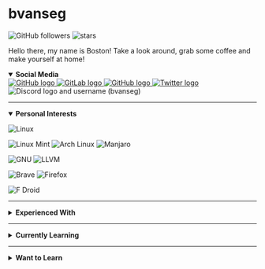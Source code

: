 
# bvanseg

![GitHub followers](https://img.shields.io/github/followers/bvanseg?style=social)
![stars](https://img.shields.io/github/stars/bvanseg?style=social)

Hello there, my name is Boston! Take a look around, grab some coffee and make yourself at home!

<details open>
<summary>
  <b>Social Media</b>
</summary>

<a href="https://github.com/bvanseg">
    <img src="https://img.shields.io/badge/-GitHub-000000?style=flat-square&logo=GitHub&logoColor=white"  alt="GitHub logo"/>
</a>
<a href="https://gitlab.com/bvanseg">
    <img src="https://img.shields.io/badge/-GitLab-FCA121?style=flat-square&logo=GitLab&logoColor=white"  alt="GitLab logo"/>
</a>
<a href="https://stackoverflow.com/users/20217890">
    <img src="https://img.shields.io/badge/Stack_Overflow-F58025?style=flat-square&logo=StackOverflow&logoColor=white"  alt="GitHub logo"/>
</a>
<a href="https://twitter.com/bvanseg">
    <img src="https://img.shields.io/badge/Twitter-1DA1F2?style=flat-square&logo=Twitter&logoColor=white"  alt="Twitter logo"/>
<a>
    <img src="https://img.shields.io/badge/-bvanseg%232164-5865F2?style=flat-square&logo=Discord&logoColor=white"  alt="Discord logo and username (bvanseg)"/>
</a>

</details>

---

<details open>
<summary>
  <b>Personal Interests</b>
</summary>

![Linux](https://img.shields.io/badge/Linux-FCC624.svg?style=flat-square&logo=Linux&logoColor=black)

![Linux Mint](https://img.shields.io/badge/Linux_Mint-87CF3E.svg?style=flat-square&logo=LinuxMint&logoColor=white)
![Arch Linux](https://img.shields.io/badge/Arch_Linux-1793D1.svg?style=flat-square&logo=ArchLinux&logoColor=white)
![Manjaro](https://img.shields.io/badge/Manjaro-35BF5C.svg?style=flat-square&logo=Manjaro&logoColor=white)

![GNU](https://img.shields.io/badge/GNU-A42E2B.svg?style=flat-square&logo=GNU&logoColor=white)
![LLVM](https://img.shields.io/badge/LLVM-262D3A.svg?style=flat-square&logo=LLVM&logoColor=white)

![Brave](https://img.shields.io/badge/Brave-FB542B?style=flat-square&logo=Brave&logoColor=white)
![Firefox](https://img.shields.io/badge/Firefox-FF7139?style=flat-square&logo=Firefox-Browser&logoColor=white)

![F Droid](https://img.shields.io/badge/F_Droid-1976D2?style=flat-square&logo=f-droid&logoColor=white)

</details>

---

<details>
<summary>
  <b>Experienced With</b>
</summary>

### Backend

![C](https://img.shields.io/badge/C-%2300599C.svg?style=flat-square&logoColor=white)
![Java](https://img.shields.io/badge/-Java-%23ED8B00?style=flat-square&logo=java&logoColor=white)
![Kotlin](https://img.shields.io/badge/-Kotlin-%237F52FF?style=flat-square&logo=kotlin&logoColor=white)
![Rust](https://img.shields.io/badge/Rust-%23000000.svg?style=flat-square&logo=rust&logoColor=white)

### Frontend

![HTML5](https://img.shields.io/badge/HTML5-%23E34F26.svg?style=flat-square&logo=html5&logoColor=white)
![CSS3](https://img.shields.io/badge/CSS3-%231572B6.svg?style=flat-square&logo=css3&logoColor=white)
![JavaScript](https://img.shields.io/badge/Javascript-%23323330.svg?style=flat-square&logo=javascript&logoColor=%23F7DF1E)
![TypeScript](https://img.shields.io/badge/Typescript-%23007ACC.svg?style=flat-square&logo=typescript&logoColor=white)

### Scripting

![Python](https://img.shields.io/badge/Python-3670A0?style=flat-square&logo=python&logoColor=ffdd54)
![PowerShell](https://img.shields.io/badge/PowerShell-%235391FE.svg?style=flat-square&logo=powershell&logoColor=white)

### Build Tools

![Gradle](https://img.shields.io/badge/-Gradle-02303A?style=flat-square&logo=gradle&logoColor=white)
![Maven](https://img.shields.io/badge/-Apache%20Maven-C71A36?style=flat-square&logo=apachemaven&logoColor=white)

### Frameworks, Platforms and Libraries

![Spring](https://img.shields.io/badge/Spring-%236DB33F.svg?style=flat-square&logo=spring&logoColor=white)
![Apache Kafka](https://img.shields.io/badge/Apache%20Kafka-000?style=flat-square&logo=apachekafka)
![Bootstrap](https://img.shields.io/badge/Bootstrap-%23563D7C.svg?style=flat-square&logo=bootstrap&logoColor=white)
![Electron.js](https://img.shields.io/badge/Electron-191970?style=flat-square&logo=Electron&logoColor=white)
![Expo](https://img.shields.io/badge/Expo-1C1E24?style=flat-square&logo=expo&logoColor=#D04A37)
![Express.js](https://img.shields.io/badge/Express.js-%23404d59.svg?style=flat-square&logo=express&logoColor=%2361DAFB)
![JWT](https://img.shields.io/badge/JWT-black?style=flat-square&logo=JSON%20web%20tokens)
![NPM](https://img.shields.io/badge/NPM-%23000000.svg?style=flat-square&logo=npm&logoColor=white)
![Next JS](https://img.shields.io/badge/Next.js-black?style=flat-square&logo=next.js&logoColor=white)
![NodeJS](https://img.shields.io/badge/Node.js-6DA55F?style=flat-square&logo=node.js&logoColor=white)
![OpenGL](https://img.shields.io/badge/OpenGL-%23FFFFFF.svg?style=flat-square&logo=opengl)
![React](https://img.shields.io/badge/React-%2320232a.svg?style=flat-square&logo=react&logoColor=%2361DAFB)
![React Native](https://img.shields.io/badge/React_Native-%2320232a.svg?style=flat-square&logo=react&logoColor=%2361DAFB)
![React Hook Form](https://img.shields.io/badge/React%20Hook%20Form-%23EC5990.svg?style=flat-square&logo=reacthookform&logoColor=white)
![Socket.io](https://img.shields.io/badge/Socket.io-black?style=flat-square&logo=socket.io&badgeColor=010101)
![TailwindCSS](https://img.shields.io/badge/TailwindCSS-%2338B2AC.svg?style=flat-square&logo=tailwind-css&logoColor=white)
![Webpack](https://img.shields.io/badge/Webpack-%238DD6F9.svg?style=flat-square&logo=webpack&logoColor=black)
![Yarn](https://img.shields.io/badge/Yarn-%232C8EBB.svg?style=flat-square&logo=yarn&logoColor=white)

### Databases

![Postgres](https://img.shields.io/badge/Postgres-%23316192.svg?style=flat-square&logo=postgresql&logoColor=white)
![Redis](https://img.shields.io/badge/Redis-%23DD0031.svg?style=flat-square&logo=redis&logoColor=white)

### Hosting/SaaS

![AWS](https://img.shields.io/badge/AWS-232F3E.svg?style=flat-square&logo=amazon-aws&logoColor=white)
![EC2](https://img.shields.io/badge/Amazon_EC2-FF9900.svg?style=flat-square&logo=amazon-ec2&logoColor=white)
![ECS](https://img.shields.io/badge/Amazon_ECS-FF9900.svg?style=flat-square&logo=amazon-ecs&logoColor=white)
![CloudWatch](https://img.shields.io/badge/Amazon_CloudWatch-%23FF9900.svg?style=flat-square&logo=amazon-cloudwatch&logoColor=white)
![S3](https://img.shields.io/badge/Amazon_S3-569A31.svg?style=flat-square&logo=amazon-s3&logoColor=white)

### Servers

![Apache Tomcat](https://img.shields.io/badge/Apache%20Tomcat-%23F8DC75.svg?style=flat-square&logo=apache-tomcat&logoColor=black)

### IDEs/Editors

![Android Studio](https://img.shields.io/badge/Android%20Studio-3DDC84.svg?style=flat-square&logo=android-studio&logoColor=white)
![Eclipse](https://img.shields.io/badge/Eclipse-FE7A16.svg?style=flat-square&logo=Eclipse&logoColor=white)
![IntelliJ IDEA](https://img.shields.io/badge/IntelliJ_IDEA-000000.svg?style=flat-square&logo=intellij-idea&logoColor=white)
![Notepad++](https://img.shields.io/badge/Notepad++-90E59A.svg?style=flat-square&logo=notepad%2b%2b&logoColor=black)
![Visual Studio Code](https://img.shields.io/badge/Visual%20Studio%20Code-0078d7.svg?style=flat-square&logo=visual-studio-code&logoColor=white)

### Source Control

![Git](https://img.shields.io/badge/GIT-%23F05033.svg?style=flat-square&logo=git&logoColor=white)
![GitHub](https://img.shields.io/badge/Github-%23121011.svg?style=flat-square&logo=github&logoColor=white)
![GitLab](https://img.shields.io/badge/Gitlab-%23181717.svg?style=flat-square&logo=gitlab&logoColor=white)

</details>

---

<details>
<summary>
  <b>Currently Learning</b>
</summary>

### Frontend

![WebAssembly](https://img.shields.io/badge/Web_Assembly-654FF0.svg?style=flat-square&logo=WebAssembly&logoColor=white)
![AssemblyScript](https://img.shields.io/badge/AssemblyScript-007AAC.svg?style=flat-square&logo=AssemblyScript&logoColor=white)

### Backend

![C++](https://img.shields.io/badge/C++-%2300599C.svg?style=flat-square&logo=c%2B%2B&logoColor=white)


### Scripting

![Lua](https://img.shields.io/badge/Lua-%232C2D72.svg?style=flat-square&logo=lua&logoColor=white)

</details>

---

<details>
<summary>
  <b>Want to Learn</b>
</summary>

### Backend

![C#](https://img.shields.io/badge/C%23-%23239120.svg?style=flat-square&logo=c-sharp&logoColor=white)
![Elixir](https://img.shields.io/badge/Elixir-%234B275F.svg?style=flat-square&logo=elixir&logoColor=white)
![Go](https://img.shields.io/badge/Golang-%2300ADD8.svg?style=flat-square&logo=go&logoColor=white)

### Interop

![GraphQL](https://img.shields.io/badge/-GraphQL-E10098?style=flat-square&logo=graphql&logoColor=white)

### Frameworks, Platforms and Libraries

![.Net](https://img.shields.io/badge/.NET-5C2D91?style=flat-square&logo=.net&logoColor=white)
![Angular](https://img.shields.io/badge/Angular-%23DD0031.svg?style=flat-square&logo=angular&logoColor=white)
![Django](https://img.shields.io/badge/Django-%23092E20.svg?style=flat-square&logo=django&logoColor=white)
![Laravel](https://img.shields.io/badge/Laravel-%23FF2D20.svg?style=flat-square&logo=laravel&logoColor=white)
![Redux](https://img.shields.io/badge/Redux-%23593d88.svg?style=flat-square&logo=redux&logoColor=white)

### Databases

![ApacheCassandra](https://img.shields.io/badge/Cassandra-%231287B1.svg?style=flat-square&logo=apache-cassandra&logoColor=white)

### Hosting/SaaS

![Azure](https://img.shields.io/badge/Azure-%230072C6.svg?style=flat-square&logo=microsoftazure&logoColor=white)
![Google Cloud](https://img.shields.io/badge/Google_Cloud-%234285F4.svg?style=flat-square&logo=google-cloud&logoColor=white)
![Firebase](https://img.shields.io/badge/Firebase-039BE5?style=flat-square&logo=Firebase&logoColor=white)
![Vercel](https://img.shields.io/badge/Vercel-%23000000.svg?style=flat-square&logo=vercel&logoColor=white)

### Servers

![Nginx](https://img.shields.io/badge/Nginx-%23009639.svg?style=flat-square&logo=nginx&logoColor=white)

### ML/DL

![TensorFlow](https://img.shields.io/badge/TensorFlow-%23FF6F00.svg?style=flat-square&logo=TensorFlow&logoColor=white)

</details>
